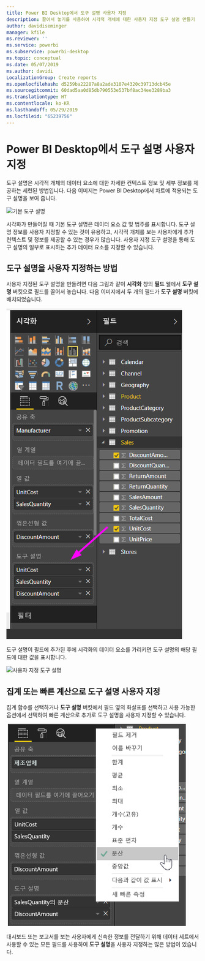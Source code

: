 ```yaml
---
title: Power BI Desktop에서 도구 설명 사용자 지정
description: 끌어서 놓기를 사용하여 시각적 개체에 대한 사용자 지정 도구 설명 만들기
author: davidiseminger
manager: kfile
ms.reviewer: ''
ms.service: powerbi
ms.subservice: powerbi-desktop
ms.topic: conceptual
ms.date: 05/07/2019
ms.author: davidi
LocalizationGroup: Create reports
ms.openlocfilehash: d5259ba22287a8a2ade3107e4320c39713dcb45e
ms.sourcegitcommit: 60dad5aa0d85db790553e537bf8ac34ee3289ba3
ms.translationtype: HT
ms.contentlocale: ko-KR
ms.lasthandoff: 05/29/2019
ms.locfileid: "65239756"
---
```

# <a name="customizing-tooltips-in-power-bi-desktop"></a>Power BI Desktop에서 도구 설명 사용자 지정
도구 설명은 시각적 개체의 데이터 요소에 대한 자세한 컨텍스트 정보 및 세부 정보를 제공하는 세련된 방법입니다. 다음 이미지는 Power BI Desktop에서 차트에 적용되는 도구 설명을 보여 줍니다.

![기본 도구 설명](media/desktop-custom-tooltips/custom-tooltips-1.png)

시각화가 만들어질 때 기본 도구 설명은 데이터 요소 값 및 범주를 표시합니다. 도구 설명 정보를 사용자 지정할 수 있는 것이 유용하고, 시각적 개체를 보는 사용자에게 추가 컨텍스트 및 정보를 제공할 수 있는 경우가 많습니다. 사용자 지정 도구 설명을 통해 도구 설명의 일부로 표시하는 추가 데이터 요소를 지정할 수 있습니다.

## <a name="how-to-customize-tooltips"></a>도구 설명을 사용자 지정하는 방법
사용자 지정된 도구 설명을 만들려면 다음 그림과 같이 **시각화** 창의 **필드** 웰에서 **도구 설명** 버킷으로 필드를 끌어서 놓습니다. 다음 이미지에서 두 개의 필드가 **도구 설명** 버킷에 배치되었습니다.

![도구 설명 필드 추가](media/desktop-custom-tooltips/custom-tooltips-2.png)

도구 설명이 필드에 추가된 후에 시각화의 데이터 요소를 가리키면 도구 설명의 해당 필드에 대한 값을 표시합니다.

![사용자 지정 도구 설명](media/desktop-custom-tooltips/custom-tooltips-3.png)

## <a name="customizing-tooltips-with-aggregation-or-quick-calcs"></a>집계 또는 빠른 계산으로 도구 설명 사용자 지정
집계 함수를 선택하거나 **도구 설명** 버킷에서 필드 옆의 화살표를 선택하고 사용 가능한 옵션에서 선택하여 빠른 계산으로 추가로 도구 설명을 사용자 지정할 수 있습니다. 

![빠른 계산을 포함한 도구 설명](media/desktop-custom-tooltips/custom-tooltips-4.png)

대시보드 또는 보고서를 보는 사용자에게 신속한 정보를 전달하기 위해 데이터 세트에서 사용할 수 있는 모든 필드를 사용하여 **도구 설명**을 사용자 지정하는 많은 방법이 있습니다.

